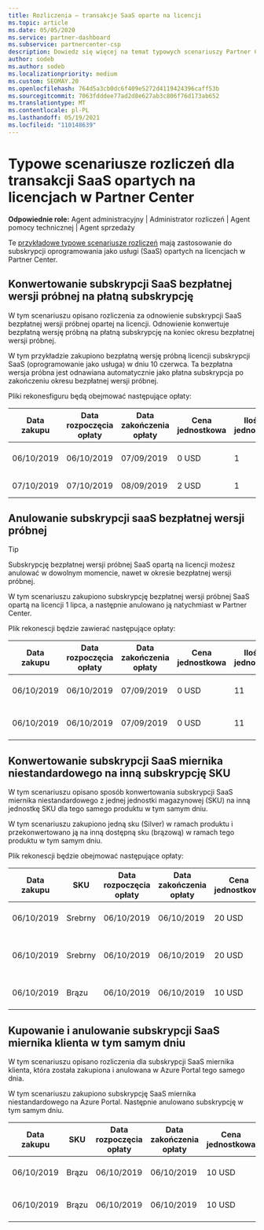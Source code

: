 ```yaml
---
title: Rozliczenia — transakcje SaaS oparte na licencji
ms.topic: article
ms.date: 05/05/2020
ms.service: partner-dashboard
ms.subservice: partnercenter-csp
description: Dowiedz się więcej na temat typowych scenariuszy Partner Center w przypadku transakcji saaS (oprogramowanie jako usługa) opartych na licencjach.
author: sodeb
ms.author: sodeb
ms.localizationpriority: medium
ms.custom: SEOMAY.20
ms.openlocfilehash: 764d5a3cb0dc6f409e5272d4119424396caff53b
ms.sourcegitcommit: 7063fdddee77ad2d8e627ab3c806f76d173ab652
ms.translationtype: MT
ms.contentlocale: pl-PL
ms.lasthandoff: 05/19/2021
ms.locfileid: "110148639"
---
```

# <a name="common-billing-scenarios-for-license-based-saas-transactions-in-partner-center"></a>Typowe scenariusze rozliczeń dla transakcji SaaS opartych na licencjach w Partner Center

**Odpowiednie role:** Agent administracyjny | Administrator rozliczeń | Agent pomocy technicznej | Agent sprzedaży


Te [przykładowe typowe scenariusze rozliczeń](common-billing-scenarios.md) mają zastosowanie do subskrypcji oprogramowania jako usługi (SaaS) opartych na licencjach w Partner Center.

## <a name="convert-a-free-trial-saas-subscription-to-a-paid-subscription"></a>Konwertowanie subskrypcji SaaS bezpłatnej wersji próbnej na płatną subskrypcję

W tym scenariuszu opisano rozliczenia za odnowienie subskrypcji SaaS bezpłatnej wersji próbnej opartej na licencji. Odnowienie konwertuje bezpłatną wersję próbną na płatną subskrypcję na koniec okresu bezpłatnej wersji próbnej.

W tym przykładzie zakupiono bezpłatną wersję próbną licencji subskrypcji SaaS (oprogramowanie jako usługa) w dniu 10 czerwca. Ta bezpłatna wersja próbna jest odnawiana automatycznie jako płatna subskrypcja po zakończeniu okresu bezpłatnej wersji próbnej.

Pliki rekonesfiguru będą obejmować następujące opłaty:

| Data zakupu | Data rozpoczęcia opłaty | Data zakończenia opłaty | Cena jednostkowa | Ilość jednostek | Suma | Typ opłaty | Opis subskrypcji |
| ------------- | ----------------- | --------------- | ---------- | ------------- | ------------ | ----------- | ----------------- |
| 06/10/2019 | 06/10/2019 | 07/09/2019 | 0 USD | 1 | 0 USD | Nowy | Bezpłatna wersja próbna |
| 07/10/2019 | 07/10/2019 | 08/09/2019 | 2 USD | 1 | 2 USD | Renew | Subskrypcja płatna |

## <a name="cancel-a-free-trial-saas-subscription"></a>Anulowanie subskrypcji saaS bezpłatnej wersji próbnej

> [!TIP]
> Subskrypcję bezpłatnej wersji próbnej SaaS opartą na licencji możesz anulować w dowolnym momencie, nawet w okresie bezpłatnej wersji próbnej.

W tym scenariuszu zakupiono subskrypcję bezpłatnej wersji próbnej SaaS opartą na licencji 1 lipca, a następnie anulowano ją natychmiast w Partner Center.

Plik rekonescji będzie zawierać następujące opłaty:

| Data zakupu | Data rozpoczęcia opłaty | Data zakończenia opłaty | Cena jednostkowa | Ilość jednostek | Suma | Typ opłaty | Opis subskrypcji |
| ------------- | ----------------- | --------------- | ---------- | ------------- | ------------ | ----------- | ----------------- |
| 06/10/2019 | 06/10/2019 | 07/09/2019 | 0 USD | 11 | 0 USD | Nowy | Bezpłatna wersja próbna |
| 06/10/2019 | 06/10/2019 | 07/09/2019 | 0 USD | 11 | 0 USD | Anuluj | Bezpłatna wersja próbna |

## <a name="convert-custom-meter-saas-subscription-to-another-sku"></a>Konwertowanie subskrypcji SaaS miernika niestandardowego na inną subskrypcję SKU

W tym scenariuszu opisano sposób konwertowania subskrypcji SaaS miernika niestandardowego z jednej jednostki magazynowej (SKU) na inną jednostkę SKU dla tego samego produktu w tym samym dniu.

W tym scenariuszu zakupiono jedną sku (Silver) w ramach produktu i przekonwertowano ją na inną dostępną sku (brązową) w ramach tego produktu w tym samym dniu.

Plik rekonescji będzie obejmować następujące opłaty:

| Data zakupu | SKU | Data rozpoczęcia opłaty | Data zakończenia opłaty | Cena jednostkowa | Ilość jednostek | Suma | Typ opłaty | Opis subskrypcji |
| ------------- | ----------------- | ----------------- | --------------- | ---------- | ------------- | ------------ | ----------- | ----------------- |
| 06/10/2019 | Srebrny | 06/10/2019 | 06/10/2019 | 20 USD | 1 | 20 USD | Nowy | Subskrypcja SaaS miernika niestandardowego |
| 06/10/2019 | Srebrny | 06/10/2019 | 06/10/2019 | 20 USD | 1 | -$20 | Convert | Proporcjonalna subskrypcja SaaS miernika niestandardowego |
| 06/10/2019 | Brązu | 06/10/2019 | 06/10/2019 | 10 USD | 1 | 10 USD | Convert | Subskrypcja SaaS miernika niestandardowego |

## <a name="purchase-and-cancel-a-customer-meter-saas-subscription-on-same-date"></a>Kupowanie i anulowanie subskrypcji SaaS miernika klienta w tym samym dniu

W tym scenariuszu opisano rozliczenia dla subskrypcji SaaS miernika klienta, która została zakupiona i anulowana w Azure Portal tego samego dnia.

W tym scenariuszu zakupiono subskrypcję SaaS miernika niestandardowego na Azure Portal. Następnie anulowano subskrypcję w tym samym dniu.

| Data zakupu | SKU | Data rozpoczęcia opłaty | Data zakończenia opłaty | Cena jednostkowa | Ilość jednostek | Suma | Typ opłaty | Opis subskrypcji |
| ------------- | ------------- |----------------- | --------------- | ---------- | ------------- | ------------ | ----------- | ----------------- |
| 06/10/2019 | Brązu | 06/10/2019 | 06/10/2019 | 10 USD | 1 | 10 USD | Nowy | Subskrypcja SaaS miernika niestandardowego |
| 06/10/2019 | Brązu | 06/10/2019 | 06/10/2019 | 10 USD | 1 | -10 USD | CancelImmediate | Subskrypcja SaaS miernika niestandardowego |
